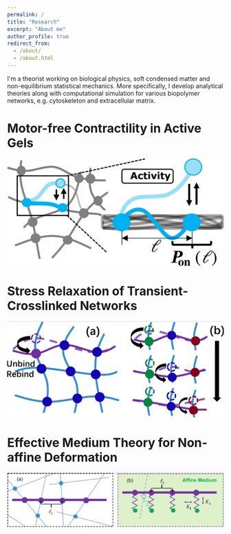 ```yaml
---
permalink: /
title: "Research"
excerpt: "About me"
author_profile: true
redirect_from: 
  - /about/
  - /about.html
---
```


I'm a theorist working on biological physics, soft condensed matter and non-equilibrium statistical mechanics. More specifically, I develop analytical theories along with computational simulation for various biopolymer networks, e.g. cytoskeleton and extracellular matrix. 

Motor-free Contractility in Active Gels
======
<img src="/images/motor-free.png" width="600px">


Stress Relaxation of Transient-Crosslinked Networks
======
<img src="/images/transient.png" width="600px">

Effective Medium Theory for Non-affine Deformation
======
<img src="/images/non-affine.png" width="900px">

